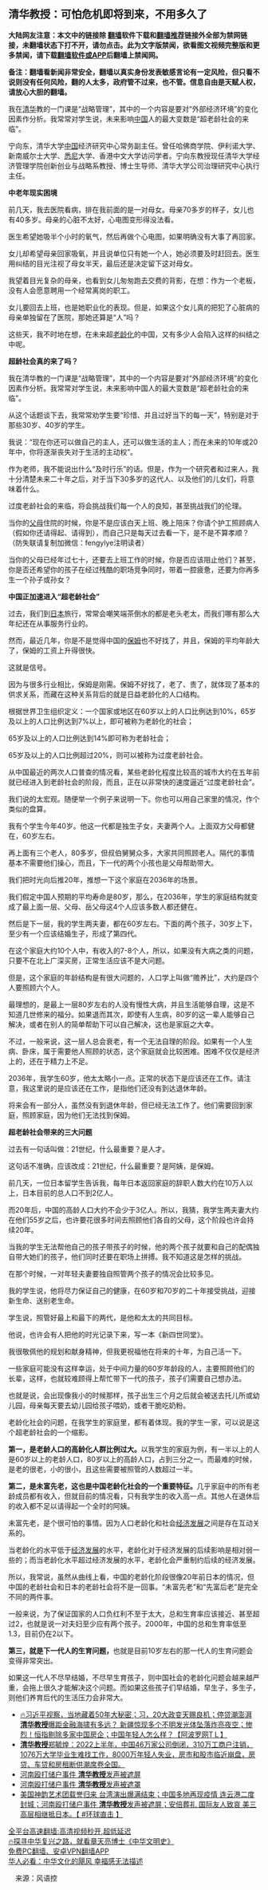  <!-- 面包屑导航 --> <h2>清华教授：可怕危机即将到来，不用多久了</h2> <p class="notice"><b>大陆网友注意：本文中的链接除 <a href="https://github.com/bannedbook/fanqiang" >翻墙</a>软件下载和<a href="https://github.com/killgcd/justmysocks/blob/master/README.md">翻墙推荐</a>链接外全部为禁网链接，未翻墙状态下打不开，请勿点击。此为文字版禁闻，欲看图文视频完整版和更多禁闻，请下载<a href="https://github.com/bannedbook/fanqiang">翻墙软件或APP</a>后翻墙上禁闻网。</p><p>备注：翻墙看新闻非常安全，翻墙以真实身份发表敏感言论有一定风险，但只看不说则没有任何风险，翻的人太多，政府管不过来，也不管。信息自由是天赋人权，请放心大胆的翻墙。</b></p>  <div class="entry"> <p id="summary">我在<a href="https://www.bannedbook.org/bnews/tag/%E6%B8%85%E5%8D%8E/" class="st_tag internal_tag" rel="tag" title="标签 清华 下的日志">清华</a>教的一门课是“战略管理”，其中的一个内容是要对“外部经济环境”的变化因素作分析。我常常对学生说，未来影响<span class='wp_keywordlink_affiliate'><a href="https://www.bannedbook.org/" title="中国" target="_blank">中国</a></span>人的最大变数是“超老龄社会的来临”。</p> <p>宁向东，清华大学<a href="https://www.bannedbook.org/bnews/tag/%E4%B8%AD%E5%9B%BD/" class="st_tag internal_tag" rel="tag" title="标签 中国 下的日志">中国</a>经济研究中心常务副主任。曾任哈佛商学院、伊利诺大学、新南威尔士大学、<a href="https://www.bannedbook.org/bnews/tag/%e6%82%89%e5%b0%bc/" class="st_tag internal_tag" rel="tag" title="标签 悉尼 下的日志">悉尼</a>大学、香港中文大学访问学者。宁向东教授现任清华大学经济管理学院创新创业与战略系教授、博士生导师、清华大学公司治理研究中心执行主任。</p> <p><strong>中老年现实困境</strong></p> <p>前几天，我去医院看病，排在我前面的是一对母女。母亲70多岁的样子，女儿也有40多岁。母亲的心脏不太好，心电图变形得没法看。</p> <p>医生希望她吸半个小时的氧气，然后再做个心电图，如果明确没有大事了再回家。</p> <p>女儿却希望母亲回家吸氧，并且说单位只有她一个人，她必须要及时赶回去。医生用纠结的目光注视了母女半天，最后还是决定留下这对母女。</p> <p>我望着目光复杂的母亲，也看到女儿匆匆跑去交费的背影，在想：作为一个老板，没有人会愿意聘用一个经常离岗的职工。</p> <p>女儿要回去上班，也是她职业化的表现。但是，如果这个女儿真的把犯了心脏病的母亲单独留在了医院，那她还算是“人”吗？</p> <p>这些天，我不时地在想，在未来超<a href="https://www.bannedbook.org/bnews/tag/%e8%80%81%e9%be%84%e5%8c%96/" class="st_tag internal_tag" rel="tag" title="标签 老龄化 下的日志">老龄化</a>的中国，又有多少人会陷入这样的纠结之中呢。</p> <p><strong>超龄社会真的来了吗？</strong></p> <p>我在清华教的一门课是“战略管理”，其中的一个内容是要对“外部经济环境”的变化因素作分析。我常常对学生说，未来影响中国人的最大变数是“超老龄社会的来临”。</p> <p>从这个话题谈下去，我常常劝学生要“珍惜、并且过好当下的每一天”，特别是对于那些30岁、40岁的学生。</p> <p>我说：“现在你还可以做自己的主人，还可以做生活的主人；而在未来的10年或20年中，你将逐渐丧失对于生活的主动权”。</p> <p>作为老师，我不能说出什么“及时行乐”的话。但是，作为一个研究者和过来人，我十分清楚未来二十年之后，对于当下30多岁的这代人、以及他们的儿女们，将意味着什么。</p> <p>过度老龄社会的来临，将会挑战我们每一个人的良知，甚至挑战我们的伦理。</p>  <p>当你的<a href="https://www.bannedbook.org/bnews/tag/%e7%88%b6%e6%af%8d/" class="st_tag internal_tag" rel="tag" title="标签 父母 下的日志">父母</a>住院的时候，你是不是应该白天上班、晚上陪床？你请个护工照顾病人（假如你还请得起、请得到），而自己只是每天过去看一下，是不是不算孝顺？（防失联请复制加微信：fengylye注明读者）</p> <p>当你的父母已经年过七十，还要去上班工作的时候，你是否应该阻止他们？甚至，你是否还希望你的孩子在经过残酷的职场竞争同时，带着一腔疲惫，还要为你再多生一个孙子或孙女？</p> <p><strong>中国正加速进入“超老龄社会”</strong></p> <p>过去，我们到<a href="https://www.bannedbook.org/bnews/tag/%e6%97%a5%e6%9c%ac/" class="st_tag internal_tag" rel="tag" title="标签 日本 下的日志">日本</a>旅行，常常会嘲笑端茶倒水的都是老头老太，而我们哪有那么大年纪还在从事服务行业的。</p> <p>然而，最近几年，你是不是觉得中国的<a href="https://www.bannedbook.org/bnews/tag/%e4%bf%9d%e5%a7%86/" class="st_tag internal_tag" rel="tag" title="标签 保姆 下的日志">保姆</a>也不好找了，并且，保姆的平均年龄大了，保姆的工资上升得很快。</p> <p>这就是信号。</p> <p>因为与很多行业相比，保姆是刚需。保姆不好找了，老了、贵了，就体现了基本的供求关系，而藏在这种关系背后的就是日益老龄化的人口结构。</p> <p>根据世界卫生组织定义：一个国家或地区在60岁以上的人口比例达到10%，65岁及以上的人口比例达到7%以上，即可被称为老龄化的社会；</p> <p>65岁及以上的人口比例达到14%即可称为老龄社会；</p> <p>65岁及以上的人口比例超过20%，则可以被称为过度老龄社会。</p> <p>从中国最近的两次人口普查的情况看，某些老龄化程度比较高的城市大约在五年前就已经进入到老龄社会的阶段，而且，正在以非常快的速度逼近“过度老龄社会”。</p> <p>我们说的太宏观。随便举一个例子来说明一下。你也可以用自己家里的情况，作个类似的盘算。</p> <p>我有个学生今年40岁。他这一代都是独生子女，夫妻两个人。上面双方父母都健在，60岁左右。</p> <p>再上面有三个老人，80多岁，但叔伯舅舅众多，大家共同照顾老人。隔代的事情基本不需要他们操心，而且，下一代的两个小孩也是父母帮助带大。</p> <p>我们把时光向后推20年，推想一下这个家庭在2036年的场景。</p>  <p>我们假定中国人预期的平均寿命是80岁，那么，在2036年，学生的家庭结构就变成了最上面一层、父母、岳父母这4个人应该多数人都还健在。</p> <p>然后是下一层，我的学生两夫妻，都在60岁左右。下面的两个孩子，30岁上下，至少有一个应该结婚生子，形成了第四代。</p> <p>在这个家庭大约10个人中，有收入的7-8个人，所以，如果没有大病之类的问题，只要不在北上广深买房，正常生活应该不是大问题。</p> <p>但是，这个家庭的年龄结构是有很大问题的，人口学上叫做“赡养比”，大约是四个人要照顾六个人。</p> <p>最理想的，是最上一层80岁左右的人没有慢性大病，并且生活能够自理，这是不知道几世修来的福分。如果退而其次，即使有人生病，80岁的这一辈人能够自己解决，或者在别人的简单帮助下可以自己解决，这也是家庭之大幸。</p> <p>不过，一般来说，这一层人总会衰老，有一个无法自理的阶段。如果有一个人生病、卧床，属于需要他人照顾的状态，这个家庭就会比较困难。困难不仅仅是经济上的，还在于精力上不足。</p> <p>2036年，我学生60岁，他太太略小一点。正常的状态下是应该还在工作。请注意，我这里说的是应该还在工作，是指他们还没有到达退休年龄。</p> <p>将来会有一部分人，虽然没有到退休年龄，但已经无法工作了。他们需要回到家庭，照顾家庭，因为他们无法找到保姆。</p> <p><strong>超老龄社会带来的三大问题</strong></p> <p>过去有一句话叫做：21世纪，什么最重要？是人才。</p> <p>这句话不准确，应该改成：21世纪，什么最重要？是阿姨，是保姆。</p> <p>前几天，一位日本留学生告诉我，每年日本返回家庭的辞职人数大约在10万人以上，日本目前的总人口不到2亿人。</p> <p>而20年后，中国的高龄人口大约不会少于3亿人。所以，我猜，我学生两夫妻大约在他们55岁之后，也许要花很多时间去照顾他们各自的父母，这个阶段也许会持续20年。</p> <p>当我的学生无法帮他自己的孩子带孩子的时候，他的两个孩子就要和自己的配偶独自带大她们的孩子，他们同时还要在职场上拼搏。我不知道这是怎样的挑战。</p> <p>在那个时候，一对年轻夫妻要独自照管两个孩子的情况会比较多见。</p>  <p>我的学生说，他将尽力保证自己的健康，在60岁和70岁的二十年接受挑战，迎接新生命、送别老生命。</p> <p>学生说，照管好最上和最下的两代，是他和太太的共同目标。</p> <p>他说，也许会有人把他的时光记录下来，写一本《新四世同堂》。</p> <p>我很敬佩他的规划和献身精神，但我更祝福他在将来的十年，为自己活一下。</p> <p>一些家庭可能没有这样幸运，处于中间力量的60岁年龄段的人，主要照顾他们的长辈，这样，也就较难顾得上帮忙带下一代的孩子，孩子们需要自己想办法。</p> <p>也就是说，会出现像我小的时候那样，孩子出生三个月之后就会被送去托儿所或幼儿园，母亲每天要去幼儿园给孩子喂奶，或者干脆吃奶粉。</p> <p>老龄化社会的问题，在我学生的家庭里，都有着体现。我的学生一家，可以说是这个超老龄社会的一个缩影。</p> <p><strong>第一，是老龄人口的高龄化人群比例过大。</strong>以我学生的家庭为例，有一半以上的人是60岁以上的老龄人口，80岁以上的高龄人口，占到三分之一。而最难的时候，是老的很老，小的很小，且这些需要被照管的人数超过一半。</p> <p><strong>第二，是未富先老，这也是中国老龄化社会的一个重要特征。</strong>几乎家庭中的所有老龄成员都有收入，但就目前的情况看，只有我学生的收入高一点。其他人在退休后的收入都不足以请得起一个全时的阿姨。</p> <p>未富先老，是个很可怕的事情。因为人口老龄化和社会<span class='wp_keywordlink'><a href="https://www.bannedbook.org/forum2/topic869.html" title="宪政、法治和经济发展——走向市场经济的制度保障" target="_blank">经济发展</a></span>之间是存在互动关系的。</p> <p>当老龄化的水平低于<a href="https://www.bannedbook.org/bnews/tag/%E7%BB%8F%E6%B5%8E%E5%8F%91%E5%B1%95/" class="st_tag internal_tag" rel="tag" title="标签 经济发展 下的日志">经济发展</a>的水平，老龄化对于经济发展的后续影响是相对弱一些的；而当老龄化水平超过经济发展的水平，老龄化会严重制约后续的经济发展。</p> <p>所以，我常说，虽然从曲线上看，中国的老龄化阶段很像20年前日本的情况，但中国的老龄社会和日本的老龄社会将不是一回事。“未富先老”和“先富后老”是完全不同的两件事。</p> <p>一般来说，为了保证国家的人口负红利不至于太大，总和生育率应该接近、甚至超过2，也就是说一对夫妇至少应有两个孩子。2000年，中国的总和生育率低至1.3，目前仍在2以下。</p> <p><strong>第三，就是下一代人的生育问题，</strong>也就是目前10岁左右的那一代人的生育问题会变得非常突出。</p> <p>如果这一代人不尽早结婚，不尽早生育孩子，则中国社会的老龄化问题会越来越严重，会拖上很久才能解决这个问题。而如果这些孩子们早结婚，早生子，多生子，则他们养育后代的生活压力会非常大。</p>  <div id="taboola-mid-1"></div>  <ul class='op-related-articles' title='相关阅读'> <li><a href='https://www.bannedbook.org/bnews/bannedvideo/20220719/1760045.html' target='_blank'>🔥习近平视察，当地藏着50年大秘密；习，20大政变天赐良机；停贷潮澎湃 <b>清华教授</b>曝距金融海啸有多远？ 新疆惊现多个不明发光体坠落炸亮夜空；惨烈！恒指剔除多家中国房企；中国年轻人怎么样？【阿波罗网TＬ】</a></li> <li><a href='https://www.bannedbook.org/bnews/bannedvideo/20220715/1758416.html' target='_blank'><b>清华教授</b>郑毓煌：2022上半年，中国46万家公司倒闭，310万工商户注销，1076万大学毕业生难找工作，8000万年轻人失业，房市和股市临近崩盘，房贷、车贷和房租断供潮席卷全国。</a></li> <li><a href='https://www.bannedbook.org/bnews/bannedvideo/20220713/1757670.html' target='_blank'>河南殴打储户事件 <b>清华教授</b>发声被遮屏</a></li> <li><a href='https://www.bannedbook.org/bnews/taiwannews/20220713/1757621.html' target='_blank'>河南殴打储户事件 <b>清华教授</b>发声被遮罩</a></li> <li><a href='https://www.bannedbook.org/bnews/bannedvideo/20220712/1757356.html' target='_blank'>美国神韵艺术团载誉归来 台湾演出爆满结束；中国多地再现疫情 连云港二度封城；河南殴打储户事件 <b>清华教授</b>发声被遮屏；安倍葬礼 国际友人致哀 美三高层相继抵日本。【 #环球直击 】</a></li> </ul> <p class="texttj"> <a href="https://github.com/bannedbook/fanqiang/wiki/V2ray%E6%9C%BA%E5%9C%BA" target="_blank">全平台高速翻墙:高清视频秒开,超低延迟</a><br/> <a href="https://www.bannedbook.org/bnews/comments/20220808/1768773.html" target="_blank">🔥探寻中华复兴之路，就看章天亮博士《中华文明史》</a><br/> <a href="https://github.com/bannedbook/fanqiang/wiki/%E7%A6%81%E9%97%BB%E7%BD%91%E5%AE%89%E5%8D%93%E7%BF%BB%E5%A2%99%E6%96%B0%E9%97%BBAPP" target="_blank">免费PC翻墙、安卓VPN翻墙APP</a><br/> <a href="https://www.bannedbook.org/bnews/comments/20220220/1694796.html" target="_blank">华人必看：中华文化的飓风 幸福感无法描述</a> </p><p class="src-info">　来源：风语控 </p><a name='sharetosocial'></a>  <div style="margin-bottom:5px;padding-bottom:5px;clear:both"> <div id="archive-pix-1" class="banner-ads"> <!-- AuctionX Display platform tag START --> <div id="27602x728x90x621x_ADSLOT1" clicktrack="%%CLICK_URL_ESC%%"></div>  <!-- AuctionX Display platform tag END --> </div> <div id="archive-pix-2" class="banner-ads"> <!-- AuctionX Display platform tag START --> <div id="27556x300x250x621x_ADSLOT1" clicktrack="%%CLICK_URL_ESC%%" style="margin:0 auto;text-align:center"></div>  <!-- AuctionX Display platform tag END --> </div> </div>  <div id="archive-pix-1" class="banner-ads"> <!-- AuctionX Display platform tag START --> <div id="27603x728x90x621x_ADSLOT1" clicktrack="%%CLICK_URL_ESC%%"></div>  <!-- AuctionX Display platform tag END --> </div> </div><!--END ENTRY--> 